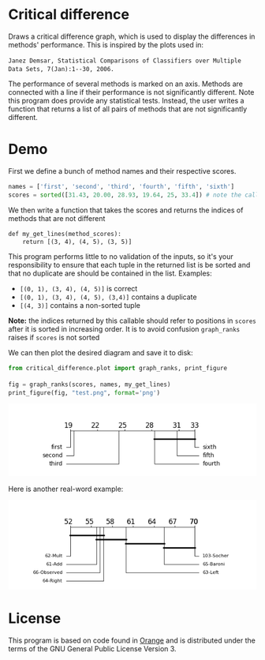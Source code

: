 Critical difference
=======

Draws a critical difference graph, which is used to display  the differences in methods'
performance. This is inspired by the plots used in:

`Janez Demsar, Statistical Comparisons of Classifiers over Multiple Data Sets, 7(Jan):1--30, 2006. `

The performance of several methods is marked on an axis. Methods are connected with
 a line if their performance is not significantly different. Note this program does
 provide any statistical tests. Instead, the user writes a function that returns a
 list of all pairs of methods that are not significantly different.

Demo
=======

First we define a bunch of method names and their respective scores.
```python
names = ['first', 'second', 'third', 'fourth', 'fifth', 'sixth']
scores = sorted([31.43, 20.00, 28.93, 19.64, 25, 33.4]) # note the call to sorted

```
We then write a function that takes the scores and returns the indices of methods
that are not different
```
def my_get_lines(method_scores):
    return [(3, 4), (4, 5), (3, 5)]
```
This program performs little to no validation of the inputs, so it's your
responsibility to ensure that each tuple in the returned list is be sorted and
that no duplicate are should be contained in the list. Examples:
 - `[(0, 1), (3, 4), (4, 5)]` is correct
 - `[(0, 1), (3, 4), (4, 5), (3,4)]` contains a duplicate
 - `[(4, 3)]` contains a non-sorted tuple

**Note:** the indices returned by this callable should refer to positions in `scores`
after it is sorted in increasing order. It is to avoid confusion `graph_ranks`
raises if `scores` is not sorted

We can then plot the desired diagram and save it to disk:

```python
from critical_difference.plot import graph_ranks, print_figure

fig = graph_ranks(scores, names, my_get_lines)
print_figure(fig, "test.png", format='png')

```

![Screenshot 1](img/1.png "Example 1")


Here is another real-word example:

![Screenshot 2](img/2.png "Example 2")

License
===
This program is based on code found in [Orange](https://bitbucket.org/biolab/orange/src/a4303110189426d004156ce053ddb35a410e428a/Orange/evaluation/scoring.py)
and is distributed under the terms of the GNU General Public License Version 3.
